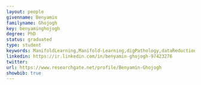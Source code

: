 ```yaml
---
layout: people
givenname: Benyamin
familyname: Ghojogh
key: benyaminghojogh
degree: PhD
status: graduated
type: student
keywords: ManifoldLearning,Manifold-Learning,digPathology,dataReduction,Data-Reduction,Deep-Learning
linkedin: https://ir.linkedin.com/in/benyamin-ghojogh-97423276
twitter:
url: https://www.researchgate.net/profile/Benyamin-Ghojogh
showbib: true
---
```




